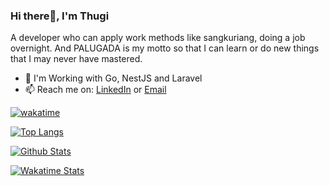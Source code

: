### Hi there👋, I'm Thugi
A developer who can apply work methods like sangkuriang, doing a job overnight. And PALUGADA is my motto so that I can learn or do new things that I may never have mastered.
- 💼 I'm Working with Go, NestJS and Laravel
- 📫 Reach me on: [LinkedIn](https://www.linkedin.com/in/kkmikaze/) or [Email](mailto:thuginirbialam@gmail.com)

[![wakatime](https://wakatime.com/badge/user/5a4f1e07-dafa-4523-93cc-df1aba25d35f.svg)](https://wakatime.com/@5a4f1e07-dafa-4523-93cc-df1aba25d35f)

[![Top Langs](https://github-readme-stats-kkmikaze.vercel.app/api/top-langs/?username=Kkmikaze&layout=compact&theme=react&show_icons=true&langs_count=10&exclude_repo=github-readme-stats&hide=html,css,blade)](https://github.com/Kkmikaze/Kkmikaze)

[![Github Stats](https://github-readme-stats-kkmikaze.vercel.app/api?username=Kkmikaze&layout=compact&theme=react&show_icons=true&show=reviews,discussions_started,discussions_answered,prs_merged,prs_merged_percentage)](https://github.com/Kkmikaze/Kkmikaze)

[![Wakatime Stats](https://github-readme-stats-kkmikaze.vercel.app/api/wakatime?username=@Kkmikaze&layout=compact&theme=react&show_icons=true&langs_count=20&hide=blade%20template,other,text,auto_detected,ini,csv,jade,sourcemap,erb,textmate,env%20file,go.mod,scss,xml,batchfile,emacs%20lisp,pug,tsconfig,perl,apache%20config,%20nginx%20configuration%20file,git%20config,gitignore%20file)](https://github.com/Kkmikaze/Kkmikaze)
